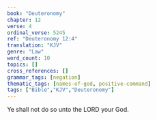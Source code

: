```yaml
---
book: "Deuteronomy"
chapter: 12
verse: 4
ordinal_verse: 5245
ref: "Deuteronomy 12:4"
translation: "KJV"
genre: "Law"
word_count: 10
topics: []
cross_references: []
grammar_tags: [negation]
thematic_tags: [names-of-god, positive-command]
tags: ["Bible","KJV","Deuteronomy"]
---
```

Ye shall not do so unto the LORD your God.
